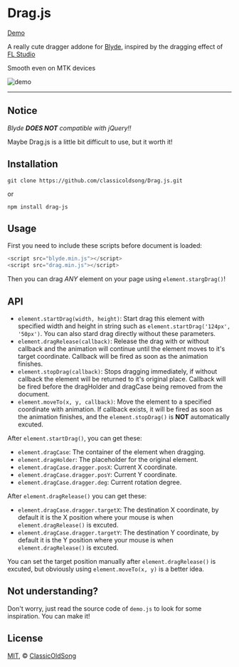 Drag.js
========

[Demo](http://drag.js.org)

A really cute dragger addone for [Blyde](https://github.com/ClassicOldSong/Blyde), inspired by the dragging effect of [FL Studio](https://www.image-line.com/flstudio/)

Smooth even on MTK devices

![demo](https://cloud.githubusercontent.com/assets/10512422/15921544/be5a1ad0-2e54-11e6-93fb-94c129c043cc.gif)

---

Notice
------------

*Blyde* ***DOES NOT*** *compatible with jQuery!!*

Maybe Drag.js is a little bit difficult to use, but it worth it!

Installation
------------

	git clone https://github.com/classicoldsong/Drag.js.git

or

	npm install drag-js

Usage
------------

First you need to include these scripts before document is loaded:

~~~ javascript
<script src="blyde.min.js"></script>
<script src="drag.min.js"></script>
~~~

Then you can drag *ANY* element on your page using `element.stargDrag()`!

API
------------

+ `element.startDrag(width, height)`: Start drag this element with specified width and height in string such as `element.startDrag('124px', '50px')`. You can also stard drag directly without these parameters.
+ `element.dragRelease(callback)`: Release the drag with or without callback and the animation will continue until the element moves to it's target coordinate. Callback will be fired as soon as the animation finishes.
+ `element.stopDrag(callback)`: Stops dragging immediately, if without callback the element will be returned to it's original place. Callback will be fired before the dragHolder and dragCase being removed from the document.
+ `element.moveTo(x, y, callback)`:  Move the element to a specified coordinate with animation. If callback exists, it will be fired as soon as the animation finishes, and the `element.stopDrag()` is **NOT** automatically excuted.

After `element.startDrag()`, you can get these:

+ `element.dragCase`: The container of the element when dragging.
+ `element.dragHolder`: The placeholder for the original element.
+ `element.dragCase.dragger.posX`: Current X coordinate.
+ `element.dragCase.dragger.posY`: Current Y coordinate.
+ `element.dragCase.dragger.deg`: Current rotation degree.

After `element.dragRelease()` you can get these:

+ `element.dragCase.dragger.targetX`: The destination X coordinate, by default it is the X position where your mouse is when `element.dragRelease()` is excuted.
+ `element.dragCase.dragger.targetY`: The destination Y coordinate, by default it is the Y position where your mouse is when `element.dragRelease()` is excuted.

You can set the target position manually after `element.dragRelease()` is excuted, but obviously using `element.moveTo(x, y)` is a better idea.

Not understanding?
------------

Don't worry, just read the source code of `demo.js` to look for some inspiration. You can make it!

License
------------
[MIT](https://cos.mit-license.org/), &copy; [ClassicOldSong](https://github.com/ClassicOldSong)

